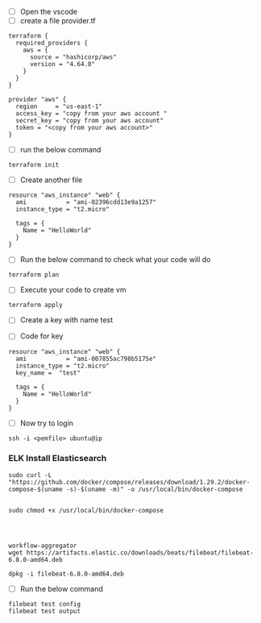 - [ ] Open the vscode 
- [ ] create a file provider.tf

```
terraform {
  required_providers {
    aws = {
      source = "hashicorp/aws"
      version = "4.64.0"
    }
  }
}

provider "aws" {
  region     = "us-east-1"
  access_key = "copy from your aws account "
  secret_key = "copy from your aws account"
  token = "<copy from your aws account>"
}
```
- [ ] run the below command

```
terraform init
```

- [ ] Create another file

```
resource "aws_instance" "web" {
  ami           = "ami-02396cdd13e9a1257"
  instance_type = "t2.micro"

  tags = {
    Name = "HelloWorld"
  }
}
```


- [ ] Run the below command to check what your code will do

```
terraform plan
```

- [ ] Execute your code to create vm

```
terraform apply
```
- [ ] Create a key with name test

- [ ] Code for key

```
resource "aws_instance" "web" {
  ami           = "ami-007855ac798b5175e"
  instance_type = "t2.micro"
  key_name =  "test"

  tags = {
    Name = "HelloWorld"
  }
}
```

- [ ] Now try to login

```
ssh -i <pemfile> ubuntu@ip
```




### ELK Install Elasticsearch 

```
sudo curl -L "https://github.com/docker/compose/releases/download/1.29.2/docker-compose-$(uname -s)-$(uname -m)" -o /usr/local/bin/docker-compose


sudo chmod +x /usr/local/bin/docker-compose




workflow-aggregator
wget https://artifacts.elastic.co/downloads/beats/filebeat/filebeat-6.8.0-amd64.deb

dpkg -i filebeat-6.8.0-amd64.deb
```

- [ ] Run the below command

```
filebeat test config
filebeat test output
```
